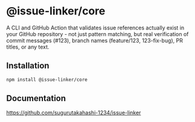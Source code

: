 # @issue-linker/core

A CLI and GitHub Action that validates issue references actually exist in your GitHub repository - not just pattern matching, but real verification of commit messages (#123), branch names (feature/123, 123-fix-bug), PR titles, or any text.

## Installation

```bash
npm install @issue-linker/core
```

## Documentation

https://github.com/sugurutakahashi-1234/issue-linker